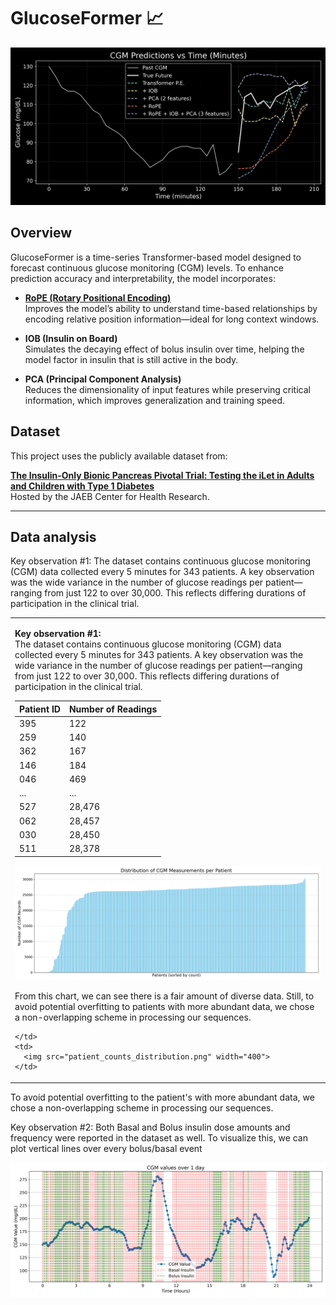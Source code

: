 # GlucoseFormer 📈


![Model Forecast Comparison](sample_27_forecast_dark.png)

## Overview

GlucoseFormer is a time-series Transformer-based model designed to forecast continuous glucose monitoring (CGM) levels. To enhance prediction accuracy and interpretability, the model incorporates:

- **[RoPE (Rotary Positional Encoding)](https://arxiv.org/abs/2104.09864)**  
  Improves the model’s ability to understand time-based relationships by encoding relative position information—ideal for long context windows.

- **IOB (Insulin on Board)**  
  Simulates the decaying effect of bolus insulin over time, helping the model factor in insulin that is still active in the body.

- **PCA (Principal Component Analysis)**  
  Reduces the dimensionality of input features while preserving critical information, which improves generalization and training speed.

## Dataset

This project uses the publicly available dataset from:

**[The Insulin-Only Bionic Pancreas Pivotal Trial: Testing the iLet in Adults and Children with Type 1 Diabetes](https://public.jaeb.org/datasets/diabetes)**  
Hosted by the JAEB Center for Health Research.

---

## Data analysis

Key observation #1: The dataset contains continuous glucose monitoring (CGM) data collected every 5 minutes for 343 patients. A key observation was the wide variance in the number of glucose readings per patient—ranging from just 122 to over 30,000. This reflects differing durations of participation in the clinical trial.

<table>
  <tr>
    <td>

<strong>Key observation #1:</strong>  
The dataset contains continuous glucose monitoring (CGM) data collected every 5 minutes for 343 patients. A key observation was the wide variance in the number of glucose readings per patient—ranging from just 122 to over 30,000. This reflects differing durations of participation in the clinical trial.

| Patient ID | Number of Readings |
| ---------- | ------------------ |
| 395        | 122                |
| 259        | 140                |
| 362        | 167                |
| 146        | 184                |
| 046        | 469                |        
| ...        | ...                |
| 527        | 28,476             |
| 062        | 28,457             |
| 030        | 28,450             |
| 511        | 28,378             |

![CGM data](patient_counts_distribution.png)

From this chart, we can see there is a fair amount of diverse data. Still, to avoid potential overfitting to patients with more abundant data, we chose a non-overlapping scheme in processing our sequences.

    </td>
    <td>
      <img src="patient_counts_distribution.png" width="400">
    </td>
  </tr>
</table>

To avoid potential overfitting to the patient's with more abundant data, we chose a non-overlapping scheme in processing our sequences.

Key observation #2: Both Basal and Bolus insulin dose amounts and frequency were reported in the dataset as well. To visualize this, we can plot vertical lines over every bolus/basal event

![CGM data](cgm_patient_81_day_plot.png)

